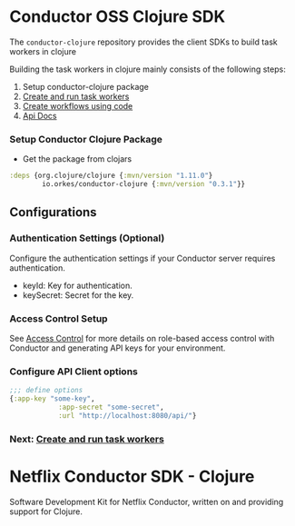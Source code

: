 # Conductor OSS Clojure SDK

The `conductor-clojure` repository provides the client SDKs to build task workers in clojure 

Building the task workers in clojure mainly consists of the following steps:

1. Setup conductor-clojure package
2. [Create and run task workers](workers_sdk.md)
3. [Create workflows using code](workflow_sdk.md)
4. [Api Docs](docs/api/README.md)
   
### Setup Conductor Clojure Package

* Get the package from clojars

```clojure
:deps {org.clojure/clojure {:mvn/version "1.11.0"}
        io.orkes/conductor-clojure {:mvn/version "0.3.1"}}
```

## Configurations

### Authentication Settings (Optional)
Configure the authentication settings if your Conductor server requires authentication.
* keyId: Key for authentication.
* keySecret: Secret for the key.

### Access Control Setup
See [Access Control](https://orkes.io/content/docs/getting-started/concepts/access-control) for more details on role-based access control with Conductor and generating API keys for your environment.

### Configure API Client options

```clojure
;;; define options
{:app-key "some-key",
            :app-secret "some-secret",
            :url "http://localhost:8080/api/"}

```

### Next: [Create and run task workers](workers_sdk.md)

# Netflix Conductor SDK - Clojure

Software Development Kit for Netflix Conductor, written on and providing support for Clojure.
